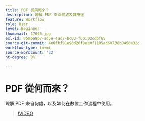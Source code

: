 ```yaml
---
title: PDF 從何而來？
description: 瞭解 PDF 來自何處及其用途
feature: Workflow
role: User
level: Beginner
thumbnail: 17096.jpg
exl-id: 0ba6a9b7-ad6e-4ad7-bc03-f60102cdbf65
source-git-commit: 4e6fbf91e96d26f9ee8f1105ad68738b9450a32d
workflow-type: tm+mt
source-wordcount: '32'
ht-degree: 0%

---
```


# PDF 從何而來？

瞭解 PDF 來自何處，以及如何在數位工作流程中使用。

>[!VIDEO](https://video.tv.adobe.com/v/17096?quality=12&learn=on&hidetitle=true)
